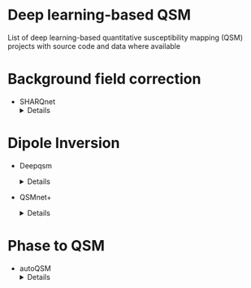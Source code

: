 # Deep learning-based QSM
List of deep learning-based quantitative susceptibility mapping (QSM) projects with source code and data where available

# Background field correction
- SHARQnet
</br> <details><summary>Details</summary>
  <p>
     - Language: Python <br/>
     - Method: Background field correction <br/>
     - Reference: http://www.sciencedirect.com/science/article/pii/S0939388918301673 <br/>
      - code: not yet available <br>
  </p>
  </details>
  
# Dipole Inversion
- Deepqsm
</br> <details><summary>Details</summary>
  <p>
     - Language: Python <br/>
     - Method: Dipole inversion <br/>
     - Reference: https://doi.org/10.1016/j.neuroimage.2019.03.060 <br/>
      - code: https://colab.research.google.com/github/brainhack101/IntroDL/blob/master/notebooks/2019/Bollman/Steffen_Bollman_Deep_learning_QSM_tutorial_OHBM.ipynb <br>
  </p>
  </details>
  
- QSMnet+
</br> <details><summary>Details</summary>
  <p>
     - Language: Python <br/>
     - Method: Dipole inversion <br/>
     - Code: https://github.com/SNU-LIST/QSMnet <br/>
     - Reference: https://doi.org/10.1016/j.neuroimage.2018.06.030 <br>
                  &emsp;&emsp;&emsp;&emsp;&emsp;&ensp;https://arxiv.org/abs/1909.07716
  </p>
  </details>
  
  
# Phase to QSM
- autoQSM
</br> <details><summary>Details</summary>
  <p>
     - Language: Python <br/>
     - Method: Background field correction + Dipole inversion <br/>
     - Code: not yet available <br/>
     - Reference: http://www.sciencedirect.com/science/article/pii/S1053811919306469 <br>
  </p>
  </details>
